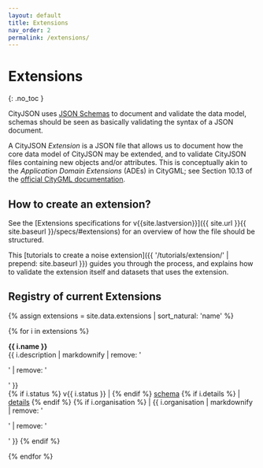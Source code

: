 ```yaml
---
layout: default
title: Extensions
nav_order: 2
permalink: /extensions/
---
```


# Extensions
{: .no_toc }

CityJSON uses [JSON Schemas](http://json-schema.org/) to document and validate the data model, schemas should be seen as basically validating the syntax of a JSON document.

A CityJSON *Extension* is a JSON file that allows us to document how the core data model of CityJSON may be extended, and to validate CityJSON files containing new objects and/or attributes.
This is conceptually akin to the *Application Domain Extensions* (ADEs) in CityGML; see Section 10.13 of the [official CityGML documentation](https://portal.opengeospatial.org/files/?artifact_id=47842).


## How to create an extension?

See the [Extensions specifications for v{{site.lastversion}}]({{ site.url }}{{ site.baseurl }}/specs/#extensions) for an overview of how the file should be structured.

This [tutorials to create a noise extension]({{ '/tutorials/extension/' | prepend: site.baseurl }}) guides you through the process, and explains how to validate the extension itself and datasets that uses the extension.



## Registry of current Extensions

{% assign extensions = site.data.extensions | sort_natural: 'name' %}

{% for i in extensions %}
<p>
  <b>{{ i.name }}</b>
  <br/>
  {{ i.description | markdownify | remove: '<p>' | remove: '</p>' }} 
  <br/>
  {% if i.status %}
  v{{ i.status }} |
  {% endif %}
  <a href="{{ i.url }}">schema</a>
  {% if i.details %}
  | 
  <a href="{{ i.details }}">details</a>
  {% endif %}
  {% if i.organisation %}
  | 
  {{ i.organisation | markdownify | remove: '<p>' | remove: '</p>' }} 
  {% endif %}
</p>
{% endfor %}
